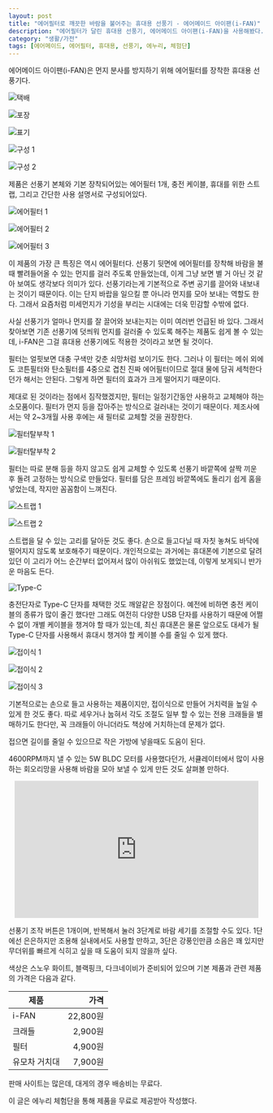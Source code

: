 ```yaml
---
layout: post
title: "에어필터로 깨끗한 바람을 불어주는 휴대용 선풍기 - 에어메이드 아이팬(i-FAN)"
description: "에어필터가 달린 휴대용 선풍기, 에어메이드 아이팬(i-FAN)을 사용해봤다."
category: "생활/가전"
tags: [에어메이드, 에어필터, 휴대용, 선풍기, 에누리, 체험단]
---
```


에어메이드 아이팬(i-FAN)은
먼지 분사를 방지하기 위해 에어필터를 장착한 휴대용 선풍기다.

![택배](https://lh3.googleusercontent.com/iRSr4WL6JllBzbe_g6ZPt1kyREvoHIITC6vSgCmgeK4HuwdNlx540LInj9uyRT2otSKXFLW57K5_SQ=s480)

![포장](https://lh3.googleusercontent.com/-kUWiNWmKTeV5wT2zdS--H1pgkDdWS4S5o9iHD7hXw3bAUXXjVBm4lhLSOKmwSibQmiqQdVyNOT2GQ=s480)

![표기](https://lh3.googleusercontent.com/nYz3Hw8mF-bpIGhzJqckLG9xTE1iEr9c0doUP529pNZLtH8oBNxjraC1k3iaeAfI5zb55m3IDtBTbQ=s480)

![구성 1](https://lh3.googleusercontent.com/hHQBwiFHldriKJwv82oEWP8PdOzhTzaZuYd-cWV2MwmxLP_QtG_fwdc8BNQjdSDRuky_t4ZRPdFGTg=s480)

![구성 2](https://lh3.googleusercontent.com/aWpare3m6FmNrYweqPqfkhIaXUnlgpWFxSV56RJ_1bxnS3-wOe8RfxRD9LdIhmX2X9O2Omaqk0izjA=s480)

제품은 선풍기 본체와
기본 장착되어있는 에어필터 1개,
충전 케이블,
휴대를 위한 스트랩,
그리고 간단한 사용 설명서로 구성되어있다.

![에어필터 1](https://lh3.googleusercontent.com/bwPuy7ArI-neI-tIXOsc6mNY-7GWSlOp_tix7sGZqWxnyHdJeqzmYHWkTx5TvItKjkCA6ti7WHumCQ=s480)

![에어필터 2](https://lh3.googleusercontent.com/mJKzngOE37zDiHettWeVJtBpuwEKC1A0PMSA2p1Uk5HZVi5l2kYgLaBJ-rnmZiefRvrITn7t80JfOA=s480)

![에어필터 3](https://lh3.googleusercontent.com/J412Zh03FxrT0fbpMiLdMbGuB-QlGOE2k7MhrTneIDtgZs9gNYaZc-DscFbFaym23A5wLzhdqBR9xQ=s480)

이 제품의 가장 큰 특징은 역시 에어필터다.
선풍기 뒷면에 에어필터를 장착해
바람을 불 때 빨려들어올 수 있는 먼지를 걸러 주도록 만들었는데,
이게 그냥 보면 별 거 아닌 것 같아 보여도 생각보다 의미가 있다.
선풍기라는게 기본적으로 주변 공기를 끌어와 내보내는 것이기 때문이다.
이는 단지 바랍을 일으킬 뿐 아니라 먼지를 모아 보내는 역할도 한다.
그래서 요즘처럼 미세먼지가 기성을 부리는 시대에는 더욱 민감할 수밖에 없다.

사실 선풍기가 얼마나 먼지를 잘 끌어와 보내는지는 이미 여러번 언급된 바 있다.
그래서 찾아보면 기존 선풍기에 덧씌워 먼지를 걸러줄 수 있도록 해주는 제품도 쉽게 볼 수 있는데,
i-FAN은 그걸 휴대용 선풍기에도 적용한 것이라고 보면 될 것이다.

필터는 얼핏보면 대충 구색만 갖춘 쇠망처럼 보이기도 한다.
그러나 이 필터는 메쉬 외에도 코튼필터와 탄소필터를 4중으로 겹친 진짜 에어필터이므로
절대 물에 담궈 세척한다던가 해서는 안된다.
그렇게 하면 필터의 효과가 크게 떨어지기 때문이다.

제대로 된 것이라는 점에서 짐작했겠지만,
필터는 일정기간동안 사용하고 교체해야 하는 소모품이다.
필터가 먼지 등을 잡아주는 방식으로 걸러내는 것이기 때문이다.
제조사에서는 약 2~3개월 사용 후에는 새 필터로 교체할 것을 권장한다.

![필터탈부착 1](https://lh3.googleusercontent.com/6p34ZY9dFnNkVgZMezalXyTgybmmfv2z5Gzbmi48ksne72ZzmsJDPhd2-8LK9pXMDSJs1uaNjx19HA=s480)

![필터탈부착 2](https://lh3.googleusercontent.com/dApCgwuSCRNZ4J7jA8ZY6WHeUrON3jrYgH76F7z3hmPeFO9epe9UDo-xRvR1W6DpXqRg2v0BITCTPw=s480)

필터는 따로 분해 등을 하지 않고도 쉽게 교체할 수 있도록
선풍기 바깥쪽에 살짝 끼운 후 돌려 고정하는 방식으로 만들었다.
필터를 담은 프레임 바깥쪽에도 돌리기 쉽게 홈을 넣었는데,
작지만 꼼꼼함이 느껴진다.

![스트랩 1](https://lh3.googleusercontent.com/hG168sMFXHO9NbpKp1Y-RfAQpj-5bQuEkOfBAK0aqjSfe2VAkScu1VQGju-RsLe6i3IqAU9Dntg9fQ=s480)

![스트랩 2](https://lh3.googleusercontent.com/89bUEiQEWxRl9FBZ6zU0odF7c23xjYncPsF8KVQhaD8FCHGwbPPo4-bslRzc4hubswGeEseZTJi4NQ=s480)

스트랩을 달 수 있는 고리를 달아둔 것도 좋다.
손으로 들고다닐 때 자칫 놓쳐도 바닥에 떨어지지 않도록 보호해주기 때문이다.
개인적으로는 과거에는 휴대폰에 기본으로 달려있던 이 고리가 어느 순간부터 없어져서 많이 아쉬워도 했었는데,
이렇게 보게되니 반가운 마음도 든다.

![Type-C](https://lh3.googleusercontent.com/WXR8Ga-cUQ0YDDdjQFzfVClcObZ5dUjyZxOqfX6Gk9J5XU6j2uHv8FPAyu1Gsw5E2vtaXI7l5Xlvdw=s480)

충전단자로 Type-C 단자를 채택한 것도 깨알같은 장점이다.
예전에 비하면 충전 케이블의 종류가 많이 줄긴 했다만
그래도 여전히 다양한 USB 단자를 사용하기 때문에
어쩔 수 없이 개별 케이블을 챙겨야 할 때가 있는데,
최신 휴대폰은 물론 앞으로도 대세가 될 Type-C 단자를 사용해서
휴대시 챙겨야 할 케이블 수를 줄일 수 있게 했다.

![접이식 1](https://lh3.googleusercontent.com/KqvUIdeGdP-9SEJhNHskG9DvqFa1hm6aeU3stsQ_kv7wIOXvCo2NecGCAGAUqE5qfwUw-3gpXgHfEA=s480)

![접이식 2](https://lh3.googleusercontent.com/u8kRcRPoPAwNbMksggDPpj9LfqUL2L4ffwVCBgXWYHOUORSfsqRM0MYRsJXhHIua61ScBAUJ3YVfxA=s480)

![접이식 3](https://lh3.googleusercontent.com/MYimGPlQ9VV9PAsF3IdTE6ZOI16PpBu5xDNOXRnTG3RiMElbzlKiPuTgUBHChk2oEAcJCTb4PeE6uA=s480)

기본적으로는 손으로 들고 사용하는 제품이지만,
접이식으로 만들어 거치력을 높일 수 있게 한 것도 좋다.
따로 세우거나 눕혀서 각도 조절도 일부 할 수 있는 전용 크래들을 별매하기도 한다만,
꼭 크래들이 아니더라도 책상에 거치하는데 문제가 없다.

접으면 길이를 줄일 수 있으므로 작은 가방에 넣을때도 도움이 된다.

4600RPM까지 낼 수 있는 5W BLDC 모터를 사용했다던가,
서큘레이터에서 많이 사용하는 회오리망을 사용해 바람을 모아 보낼 수 있게 만든 것도 살펴볼 만하다.

<center><iframe width="480" height="270" src="https://www.youtube.com/embed/EANPxV5J0KA" frameborder="0" allow="accelerometer; autoplay; encrypted-media; gyroscope; picture-in-picture" allowfullscreen></iframe></center>

선풍기 조작 버튼은 1개이며,
반복해서 눌러 3단계로 바람 세기를 조절할 수도 있다.
1단에선 은은하지만 조용해 실내에서도 사용할 만하고,
3단은 강풍인만큼 소음은 꽤 있지만
무더위를 빠르게 식히고 싶을 때 도움이 되지 않을까 싶다.

색상은 스노우 화이트, 블랙핑크, 다크네이비가 준비되어 있으며
기본 제품과 관련 제품의 가격은 다음과 같다.

제품          | 가격
--------------|--------:
i-FAN         | 22,800원
크래들        |  2,900원
필터          |  4,900원
유모차 거치대 |  7,900원

판매 사이트는 많은데, 대게의 경우 배송비는 무료다.



<div class="im im-info">
이 글은 에누리 체험단을 통해 제품을 무료로 제공받아 작성했다.
</div>
